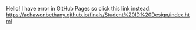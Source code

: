 Hello!
 I have error in GitHub Pages so click this link instead: 
 https://achawonbethany.github.io/finals/Student%20ID%20Design/index.html
